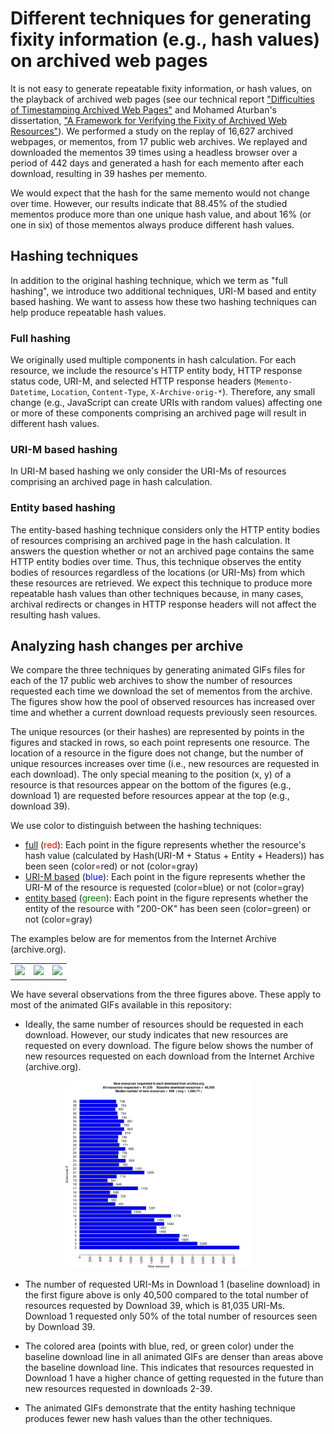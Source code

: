 # Different techniques for generating fixity information (e.g., hash values) on archived web pages

It is not easy to generate repeatable fixity information, or hash values, on the playback of archived web pages (see our technical report ["Difficulties of Timestamping Archived Web Pages"](https://arxiv.org/abs/1712.03140) and Mohamed Aturban's dissertation, ["A Framework for Verifying the Fixity of Archived Web Resources"](https://digitalcommons.odu.edu/computerscience_etds/125/)).
We performed a study on the replay of 16,627  archived webpages, or mementos, from 17 public web archives. We replayed and downloaded the mementos 39 times using a headless browser over a period of 442 days and generated a hash for each memento after each download, resulting in 39 hashes per memento.  

We would expect that the hash for the same memento would not change over time. However, our results indicate that 88.45% of the studied mementos produce more than one unique hash value, and about 16% (or one in six) of those mementos always produce different hash values.

## Hashing techniques

In addition to the original hashing technique, which we term as "full hashing", we introduce two additional techniques, URI-M based and entity based hashing. We want to assess how these two hashing techniques can help produce repeatable hash values.  

### Full hashing

We originally used multiple components in hash calculation. For each resource, we include the resource's HTTP entity body, HTTP response status code, URI-M, and selected HTTP response headers (`Memento-Datetime`, `Location`, `Content-Type`, `X-Archive-orig-*`). Therefore, any small change (e.g., JavaScript can create URIs with random values) affecting one or more of these components comprising an archived page will result in different hash values.

### URI-M based hashing

In URI-M based hashing we only consider the URI-Ms of resources comprising an archived page in hash calculation.

### Entity based hashing

The entity-based hashing technique considers only the HTTP entity bodies of resources comprising an archived page in the hash calculation. It answers the question whether or not an archived page contains the same HTTP entity bodies over time. Thus, this technique observes the entity bodies of resources regardless of the locations (or URI-Ms) from which these resources are retrieved. We expect this technique to produce more repeatable hash values than other techniques because, in many cases, archival redirects or changes in HTTP response headers will not affect the resulting hash values.

## Analyzing hash changes per archive

We compare the three techniques by generating animated GIFs files for each of the 17 public web archives to show the number of resources requested each time we download the set of mementos from the archive. The figures show how the pool of observed resources has increased over time and whether a current download requests previously seen resources.

The unique resources (or their hashes) are represented by points in the figures and stacked in rows, so each point represents one resource. The location of a resource in the figure does not change, but the number of unique resources increases over time (i.e., new resources are requested in each download).  The only special meaning to the position (x, y) of a resource is that resources appear on the bottom of the figures (e.g., download 1) are requested before resources appear at the top (e.g., download 39).

We use color to distinguish between the hashing techniques:

* [full](https://github.com/oduwsdl/mementos-fixity/tree/master/hashing_techniques/full_hashing) (<span style="color:red">red</span>): Each point in the figure represents whether the resource's hash value (calculated by Hash(URI-M + Status + Entity + Headers)) has been seen (color=red) or not (color=gray)
* [URI-M based](https://github.com/oduwsdl/mementos-fixity/tree/master/hashing_techniques/urim_hashing) (<span style="color:blue">blue</span>): Each point in the figure represents whether the URI-M of the resource is requested (color=blue) or not (color=gray)
* [entity based](https://github.com/oduwsdl/mementos-fixity/tree/master/hashing_techniques/entity_hashing) (<span style="color:green">green</span>): Each point in the figure represents whether the entity of the resource with "200-OK" has been seen (color=green) or not (color=gray)

The examples below are for mementos from the Internet Archive (archive.org).

<table>
<tr>
<td><a href="https://github.com/oduwsdl/mementos-fixity/blob/master/hashing_techniques/full_hashing/all_resources_IA_full.gif"><img src="https://github.com/oduwsdl/mementos-fixity/blob/master/hashing_techniques/full_hashing/all_resources_IA_full.gif?raw=true" width="250"/></a>
</td>
<td> <a href="https://github.com/oduwsdl/mementos-fixity/blob/master/hashing_techniques/urim_hashing/all_resources_IA_urim.gif"><img src="https://github.com/oduwsdl/mementos-fixity/blob/master/hashing_techniques/urim_hashing/all_resources_IA_urim.gif?raw=true" width="250"/></a> </td>
<td>
<a href="https://github.com/oduwsdl/mementos-fixity/blob/master/hashing_techniques/entity_hashing/all_resources_IA_entity.gif"><img src="https://github.com/oduwsdl/mementos-fixity/blob/master/hashing_techniques/entity_hashing/all_resources_IA_entity.gif?raw=true" width="250"/></a></td>
</tr>
</table>

We have several observations from the three figures above. These apply to most of the animated GIFs available in this repository:

* Ideally, the same number of resources should be requested in each download. However, our study indicates that new resources are requested on every download. The figure below shows the number of new resources requested on each download from the Internet Archive (archive.org).

&nbsp; &nbsp; &nbsp; &nbsp; &nbsp; &nbsp; &nbsp; &nbsp; &nbsp; &nbsp; &nbsp; <a href="https://github.com/oduwsdl/mementos-fixity/blob/master/hashing_techniques/urim_hashing/new_resources_IA_urim.png"><img src="https://github.com/oduwsdl/mementos-fixity/blob/master/hashing_techniques/urim_hashing/new_resources_IA_urim.png?raw=true" width="300"/></a>

* The number of requested URI-Ms in Download 1 (baseline download) in the first figure above is only 40,500 compared to the total number of resources requested by Download 39, which is 81,035 URI-Ms. Download 1 requested only 50% of the total number of resources seen by Download 39.

* The colored area (points with blue, red, or green color) under the baseline download line in all animated GIFs are denser than areas above the baseline download line. This indicates that resources requested in Download 1 have a higher chance of getting requested in the future than new resources requested in downloads 2-39.

* The animated GIFs demonstrate that the entity hashing technique produces fewer new hash values than the other techniques.
